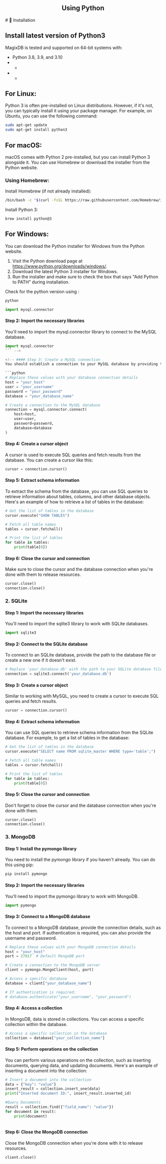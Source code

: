 <h2 align= "center">Using Python</h2>
# 🚀 Installation

## Install latest version of Python3

MagixDB is tested and supported on 64-bit systems with:

- Python 3.8, 3.9, and 3.10
- *
- *

## For Linux:
Python 3 is often pre-installed on Linux distributions. However, if it's not, you can typically install it using your package manager. For example, on Ubuntu, you can use the following command:

```bash
sudo apt-get update
sudo apt-get install python3
```
## For macOS:
macOS comes with Python 2 pre-installed, but you can install Python 3 alongside it. You can use Homebrew or download the installer from the Python website.

### Using Homebrew:

Install Homebrew (if not already installed):
```bash
/bin/bash -c "$(curl -fsSL https://raw.githubusercontent.com/Homebrew/install/master/install.sh)"
```
Install Python 3:
```bash
brew install python@3
```

## For Windows:
You can download the Python installer for Windows from the Python website.

1. Visit the Python download page at https://www.python.org/downloads/windows/.
2. Download the latest Python 3 installer for Windows.
3. Run the installer and make sure to check the box that says "Add Python to PATH" during installation.

Check for the python version using : 
```cmd
python 
```

```python
import mysql.connector
```

#### Step 2: Import the necessary libraries
You'll need to import the mysql.connector library to connect to the MySQL database.

```python
import mysql.connector
``` -->

<!-- #### Step 3: Create a MySQL connection
You should establish a connection to your MySQL database by providing the necessary connection details, such as the host, username, password, and database name.

```python
# Replace these values with your database connection details
host = "your_host"
user = "your_username"
password = "your_password"
database = "your_database_name"

# Create a connection to the MySQL database
connection = mysql.connector.connect(
    host=host,
    user=user,
    password=password,
    database=database
)

```
#### Step 4: Create a cursor object
A cursor is used to execute SQL queries and fetch results from the database. You can create a cursor like this:

```python
cursor = connection.cursor()
```

#### Step 5: Extract schema information
To extract the schema from the database, you can use SQL queries to retrieve information about tables, columns, and other database objects. Here's an example of how to retrieve a list of tables in the database:

```python
# Get the list of tables in the database
cursor.execute("SHOW TABLES")

# Fetch all table names
tables = cursor.fetchall()

# Print the list of tables
for table in tables:
    print(table[0])
```
#### Step 6: Close the cursor and connection
Make sure to close the cursor and the database connection when you're done with them to release resources.

```python
cursor.close()
connection.close()
```

### 2. SQLite

#### Step 1: Import the necessary libraries
You'll need to import the sqlite3 library to work with SQLite databases.

```python
import sqlite3
```
#### Step 2: Connect to the SQLite database
To connect to an SQLite database, provide the path to the database file or create a new one if it doesn't exist.

```python
# Replace 'your_database.db' with the path to your SQLite database file
connection = sqlite3.connect('your_database.db')
```
#### Step 3: Create a cursor object
Similar to working with MySQL, you need to create a cursor to execute SQL queries and fetch results.

```python
cursor = connection.cursor()
```

#### Step 4: Extract schema information
You can use SQL queries to retrieve schema information from the SQLite database. For example, to get a list of tables in the database:

```python
# Get the list of tables in the database
cursor.execute("SELECT name FROM sqlite_master WHERE type='table';")

# Fetch all table names
tables = cursor.fetchall()

# Print the list of tables
for table in tables:
    print(table[0])
```

#### Step 5: Close the cursor and connection
Don't forget to close the cursor and the database connection when you're done with them.

```python
cursor.close()
connection.close()
```

### 3. MongoDB

#### Step 1: Install the pymongo library
You need to install the pymongo library if you haven't already. You can do this using pip:

```cmd
pip install pymongo
```
#### Step 2: Import the necessary libraries
You'll need to import the pymongo library to work with MongoDB.

```python
import pymongo
```
#### Step 3: Connect to a MongoDB database
To connect to a MongoDB database, provide the connection details, such as the host and port. If authentication is required, you can also provide the username and password.

```python
# Replace these values with your MongoDB connection details
host = "your_host"
port = 27017  # Default MongoDB port

# Create a connection to the MongoDB server
client = pymongo.MongoClient(host, port)

# Access a specific database
database = client["your_database_name"]

# If authentication is required:
# database.authenticate("your_username", "your_password")
```
#### Step 4: Access a collection
In MongoDB, data is stored in collections. You can access a specific collection within the database.

```python
# Access a specific collection in the database
collection = database["your_collection_name"]
```
#### Step 5: Perform operations on the collection
You can perform various operations on the collection, such as inserting documents, querying data, and updating documents. Here's an example of inserting a document into the collection:

```python
# Insert a document into the collection
data = {"key": "value"}
insert_result = collection.insert_one(data)
print("Inserted document ID:", insert_result.inserted_id)

#Query Documents
result = collection.find({"field_name": "value"})
for document in result:
    print(document)
    
```

#### Step 6: Close the MongoDB connection
Close the MongoDB connection when you're done with it to release resources.

```python
client.close()
```
